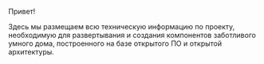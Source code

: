 Привет! 

Здесь мы размещаем всю техническую информацию по проекту, необходимую для развертывания и создания компонентов заботливого умного дома, построенного на базе открытого ПО и открытой архитектуры.
